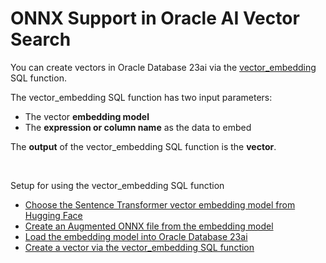 # ONNX Support in Oracle AI Vector Search

You can create vectors in Oracle Database 23ai via the [vector_embedding](https://docs.oracle.com/en/database/oracle/oracle-database/23/sqlrf/vector_embedding.html#GUID-5ED78260-6D21-4B6B-86E0-A1E70EFA11CA) SQL function.

The vector_embedding SQL function has two input parameters:
- The vector **embedding model**
- The **expression or column name** as the data to embed

The **output** of the vector_embedding SQL function is the **vector**.

<br>

Setup for using the vector_embedding SQL function
- [Choose the Sentence Transformer vector embedding model from Hugging Face](Choose%20the%20embedding%20model.md)
- [Create an Augmented ONNX file from the embedding model](../ONNX/Create%20ONNX%20file.md)
- [Load the embedding model into Oracle Database 23ai](../ONNX/Load%20the%20ONNX%20model.md)
- [Create a vector via the vector_embedding SQL function]()
